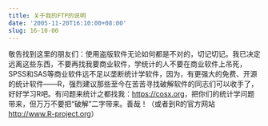 ```yaml
---
title: 关于我的FTP的说明
date: '2005-11-20T16:10:00+08:00'
slug: 16-10-00
---
```


敬告找到这里的朋友们：使用盗版软件无论如何都是不对的，切记切记。我已决定远离这些东西，不要再找我要商业软件，学统计的人不要在商业软件上吊死，SPSS和SAS等商业软件远不足以垄断统计学软件，因为，有更强大的免费、开源的统计软件——R，强烈建议那些至今在苦苦寻找破解软件的同志们可以收手了，好好学习R吧。有问题来统计之都找我：<https://cosx.org>，把你们的统计学问题带来，但万万不要把“破解”二字带来。善哉！（或者到R的官方网站<http://www.R-project.org>）
